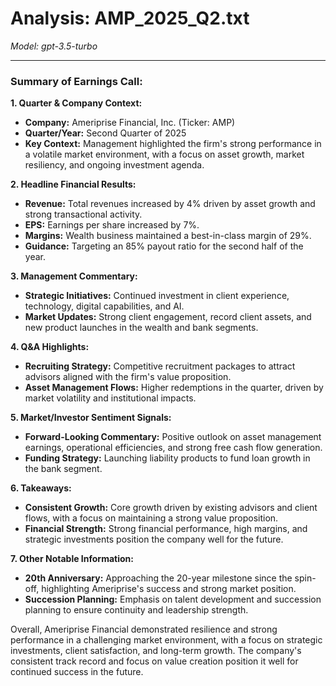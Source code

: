 # Analysis: AMP_2025_Q2.txt

*Model: gpt-3.5-turbo*

---

### Summary of Earnings Call:

**1. Quarter & Company Context:**
- **Company:** Ameriprise Financial, Inc. (Ticker: AMP)
- **Quarter/Year:** Second Quarter of 2025
- **Key Context:** Management highlighted the firm's strong performance in a volatile market environment, with a focus on asset growth, market resiliency, and ongoing investment agenda.

**2. Headline Financial Results:**
- **Revenue:** Total revenues increased by 4% driven by asset growth and strong transactional activity.
- **EPS:** Earnings per share increased by 7%.
- **Margins:** Wealth business maintained a best-in-class margin of 29%.
- **Guidance:** Targeting an 85% payout ratio for the second half of the year.

**3. Management Commentary:**
- **Strategic Initiatives:** Continued investment in client experience, technology, digital capabilities, and AI.
- **Market Updates:** Strong client engagement, record client assets, and new product launches in the wealth and bank segments.

**4. Q&A Highlights:**
- **Recruiting Strategy:** Competitive recruitment packages to attract advisors aligned with the firm's value proposition.
- **Asset Management Flows:** Higher redemptions in the quarter, driven by market volatility and institutional impacts.

**5. Market/Investor Sentiment Signals:**
- **Forward-Looking Commentary:** Positive outlook on asset management earnings, operational efficiencies, and strong free cash flow generation.
- **Funding Strategy:** Launching liability products to fund loan growth in the bank segment.

**6. Takeaways:**
- **Consistent Growth:** Core growth driven by existing advisors and client flows, with a focus on maintaining a strong value proposition.
- **Financial Strength:** Strong financial performance, high margins, and strategic investments position the company well for the future.

**7. Other Notable Information:**
- **20th Anniversary:** Approaching the 20-year milestone since the spin-off, highlighting Ameriprise's success and strong market position.
- **Succession Planning:** Emphasis on talent development and succession planning to ensure continuity and leadership strength.

Overall, Ameriprise Financial demonstrated resilience and strong performance in a challenging market environment, with a focus on strategic investments, client satisfaction, and long-term growth. The company's consistent track record and focus on value creation position it well for continued success in the future.